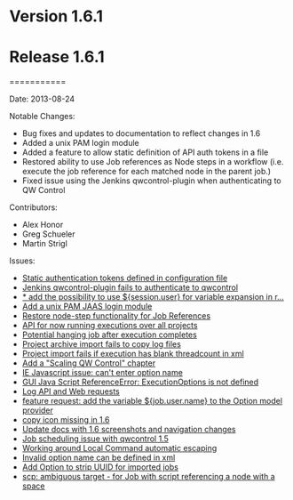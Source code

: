 # Version 1.6.1



# Release 1.6.1
===========

Date: 2013-08-24

Notable Changes:

* Bug fixes and updates to documentation to reflect changes in 1.6
* Added a unix PAM login module
* Added a feature to allow static definition of API auth tokens in a file
* Restored ability to use Job references as Node steps in a workflow (i.e. execute the job reference for each matched node in the parent job.)
* Fixed issue using the Jenkins qwcontrol-plugin when authenticating to QW Control

Contributors:

* Alex Honor
* Greg Schueler
* Martin Strigl

Issues:

* [Static authentication tokens defined in configuration file](https://github.com/dtolabs/qwcontrol/issues/524)
* [Jenkins qwcontrol-plugin fails to authenticate to qwcontrol](https://github.com/dtolabs/qwcontrol/issues/523)
* [* add the possibility to use ${session.user} for variable expansion in r...](https://github.com/dtolabs/qwcontrol/issues/521)
* [Add a unix PAM JAAS login module](https://github.com/dtolabs/qwcontrol/issues/518)
* [Restore node-step functionality for Job References](https://github.com/dtolabs/qwcontrol/issues/517)
* [API for now running executions over all projects](https://github.com/dtolabs/qwcontrol/issues/515)
* [Potential hanging job after execution completes](https://github.com/dtolabs/qwcontrol/issues/514)
* [Project archive import fails to copy log files](https://github.com/dtolabs/qwcontrol/issues/513)
* [Project import fails if execution has blank threadcount in xml](https://github.com/dtolabs/qwcontrol/issues/512)
* [Add a "Scaling QW Control" chapter](https://github.com/dtolabs/qwcontrol/issues/504)
* [IE Javascript issue: can't enter option name](https://github.com/dtolabs/qwcontrol/issues/503)
* [GUI Java Script ReferenceError: ExecutionOptions is not defined](https://github.com/dtolabs/qwcontrol/issues/501)
* [Log API and Web requests](https://github.com/dtolabs/qwcontrol/issues/499)
* [feature request: add the variable ${job.user.name} to the Option model provider](https://github.com/dtolabs/qwcontrol/issues/494)
* [copy icon missing in 1.6](https://github.com/dtolabs/qwcontrol/issues/493)
* [Update docs with 1.6 screenshots and navigation changes](https://github.com/dtolabs/qwcontrol/issues/479)
* [Job scheduling issue with qwcontrol 1.5](https://github.com/dtolabs/qwcontrol/issues/411)
* [Working around Local Command automatic escaping](https://github.com/dtolabs/qwcontrol/issues/395)
* [Invalid option name can be defined in xml](https://github.com/dtolabs/qwcontrol/issues/366)
* [Add Option to strip UUID for imported jobs](https://github.com/dtolabs/qwcontrol/issues/249)
* [scp: ambiguous target  -  for Job with script referencing a node with a space](https://github.com/dtolabs/qwcontrol/issues/168)
